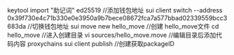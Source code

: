 keytool import "助记词" ed25519 //添加钱包地址
sui client switch --address 0x39f730e4c71b330e0e3950a9b7bece08672fca7a577bbad02339559bcc3683da //切换钱包地址
sui move new hello_move //创建 hello_move文件
cd hello_move //进入创建目录
vi sources/hello_move.move //编辑目录后添加代码内容
proxychains sui client publish  //创建获取packageID
